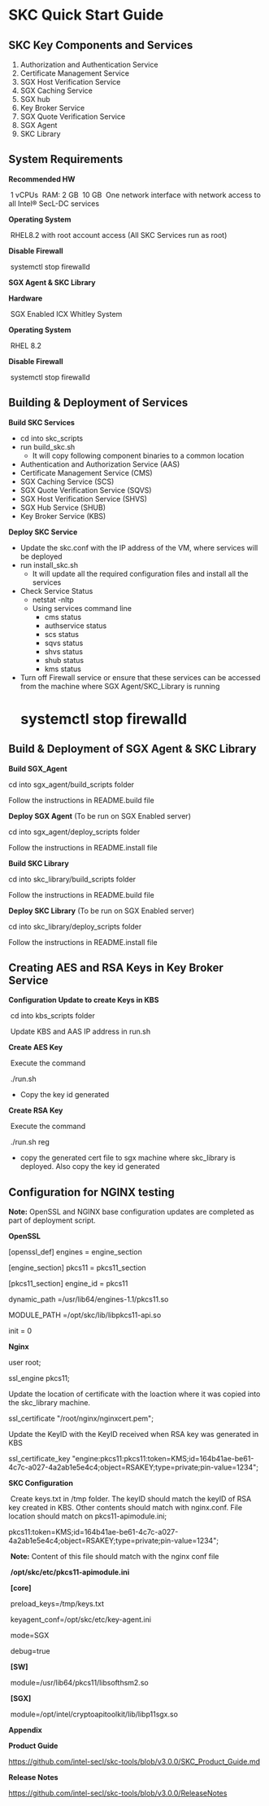 # SKC Quick Start Guide

## SKC Key Components and Services

1. Authorization and Authentication Service
2. Certificate Management Service
3. SGX Host Verification Service
4. SGX Caching Service
5. SGX hub
6. Key Broker Service
7. SGX Quote Verification Service
8. SGX Agent
9. SKC Library

## System Requirements

**Recommended HW**

​	1 vCPUs 
​	RAM: 2 GB 
​	10 GB 
​	One network interface with network access to all Intel® SecL-DC services 

**Operating System**

​	RHEL8.2 with root account access (All SKC Services run as root)

**Disable Firewall**

​	systemctl stop firewalld

**SGX Agent & SKC Library**

**Hardware**

​	SGX Enabled ICX Whitley System

**Operating System**

​	RHEL 8.2

**Disable Firewall**

​	systemctl stop firewalld


## Building & Deployment of Services

**Build SKC Services**

- cd into skc_scripts
- run build_skc.sh
  - It will copy following component binaries to a common location
- Authentication and Authorization Service (AAS)
- Certificate Management Service (CMS)
- SGX Caching Service (SCS)
- SGX Quote Verification Service (SQVS)
- SGX Host Verification Service (SHVS)
- SGX Hub Service (SHUB)
- Key Broker Service (KBS)

**Deploy SKC Service**

- Update the skc.conf with the IP address of the VM, where services will be deployed
- run install_skc.sh
  - It will update all the required configuration files and install all the services
- Check Service Status
  - netstat -nltp
  - Using services command line
    - cms status
    - authservice status
    - scs status
    - sqvs status
    - shvs status
    - shub status
    - kms status
- Turn off Firewall service or ensure that these services can be accessed from the machine where SGX Agent/SKC_Library is running
   # systemctl stop firewalld

## Build & Deployment of SGX Agent & SKC Library

**Build SGX_Agent**

cd into sgx_agent/build_scripts folder

Follow the instructions in README.build file


**Deploy SGX Agent** (To be run on SGX Enabled server)

cd into sgx_agent/deploy_scripts folder

Follow the instructions in README.install file


**Build SKC Library**

cd into skc_library/build_scripts folder

Follow the instructions in README.build file


**Deploy SKC Library** (To be run on SGX Enabled server)

cd into skc_library/deploy_scripts folder

Follow the instructions in README.install file


## Creating AES and RSA Keys in Key Broker Service

**Configuration Update to create Keys in KBS**

​	cd into kbs_scripts folder

​	Update KBS and AAS IP address in run.sh

**Create AES Key**

​	Execute the command

​	./run.sh
- Copy the key id generated

**Create RSA Key**

​	Execute the command

​	./run.sh reg

- copy the generated cert file to sgx machine where skc_library is deployed. Also copy the key id generated

## Configuration for NGINX testing

**Note:** OpenSSL and NGINX base configuration updates are completed as part of deployment script.

**OpenSSL**

[openssl_def]
engines = engine_section

[engine_section]
pkcs11 = pkcs11_section

[pkcs11_section]
engine_id = pkcs11

dynamic_path =/usr/lib64/engines-1.1/pkcs11.so

MODULE_PATH =/opt/skc/lib/libpkcs11-api.so

init = 0

**Nginx**

user root;

ssl_engine pkcs11;

Update the location of certificate with the loaction where it was copied into the skc_library machine. 

ssl_certificate "/root/nginx/nginxcert.pem"; 

Update the KeyID with the KeyID received when RSA key was generated in KBS

ssl_certificate_key "engine:pkcs11:pkcs11:token=KMS;id=164b41ae-be61-4c7c-a027-4a2ab1e5e4c4;object=RSAKEY;type=private;pin-value=1234";

**SKC Configuration**

​ Create keys.txt in /tmp folder. The keyID should match the keyID of RSA key created in KBS. Other contents should match with nginx.conf. File location should match on pkcs11-apimodule.ini; 

​	pkcs11:token=KMS;id=164b41ae-be61-4c7c-a027-4a2ab1e5e4c4;object=RSAKEY;type=private;pin-value=1234";

​	**Note:** Content of this file should match with the nginx conf file

​	**/opt/skc/etc/pkcs11-apimodule.ini**

​	**[core]**

​	preload_keys=/tmp/keys.txt

​	keyagent_conf=/opt/skc/etc/key-agent.ini

​	mode=SGX

​	debug=true

​	**[SW]**

​	module=/usr/lib64/pkcs11/libsofthsm2.so

​	**[SGX]**

​	module=/opt/intel/cryptoapitoolkit/lib/libp11sgx.so


**Appendix**

**Product Guide**

https://github.com/intel-secl/skc-tools/blob/v3.0.0/SKC_Product_Guide.md

**Release Notes**

https://github.com/intel-secl/skc-tools/blob/v3.0.0/ReleaseNotes
